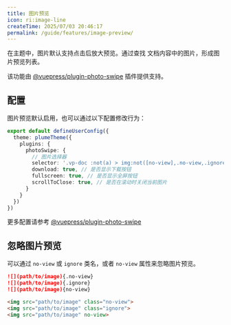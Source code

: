 ```yaml
---
title: 图片预览
icon: ri:image-line
createTime: 2025/07/03 20:46:17
permalink: /guide/features/image-preview/
---
```


在主题中，图片默认支持点击后放大预览。通过查找 文档内容中的图片，形成图片预览列表。

该功能由 [@vuepress/plugin-photo-swipe](https://ecosystem.vuejs.press/zh/plugins/features/photo-swipe.html) 插件提供支持。

## 配置

图片预览默认启用，也可以通过以下配置修改行为：

```ts title=".vuepress/config.ts"
export default defineUserConfig({
  theme: plumeTheme({
    plugins: {
      photoSwipe: {
        // 图片选择器
        selector: '.vp-doc :not(a) > img:not([no-view],.no-view,.ignore)',
        download: true, // 是否显示下载按钮
        fullscreen: true, // 是否显示全屏按钮
        scrollToClose: true, // 是否在滚动时关闭当前图片
      }
    }
  })
})
```

更多配置请参考 [@vuepress/plugin-photo-swipe](https://ecosystem.vuejs.press/zh/plugins/features/photo-swipe.html)

## 忽略图片预览

可以通过 `no-view` 或 `ignore` 类名，或者 `no-view` 属性来忽略图片预览。

```md
![](path/to/image){.no-view}
![](path/to/image){.ignore}
![](path/to/image){no-view}

<img src="path/to/image" class="no-view">
<img src="path/to/image" class="ignore">
<img src="path/to/image" no-view>
```
